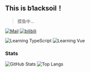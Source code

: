 ## This is b1acksoil！
> 摸鱼中...

[![Mail](https://img.shields.io/badge/-bs@blacksoil.top-EA4335?style=for-the-badge&logo=gmail&logoColor=white)](mailto:bs@blacksoil.top)
[![bilibili](https://img.shields.io/badge/-b1acksoil-00A1D6?style=for-the-badge&logo=bilibili&logoColor=white)](https://space.bilibili.com/33268404)

![Learning TypeScript](https://img.shields.io/badge/Learning-TypeScript-3178C6?style=flat-square&logo=typescript&logoColor=white)
![Learning Vue](https://img.shields.io/badge/Learning-Vue-4FC08D?style=flat-square&logo=vuedotjs&logoColor=white)

### Stats

![GitHub Stats](https://github-readme-stats.vercel.app/api?username=b1acksoil&theme=react&hide_border=true)
![Top Langs](https://github-readme-stats.vercel.app/api/top-langs/?username=b1acksoil&layout=compact&hide=html,css,scss&theme=react&hide_border=true)
